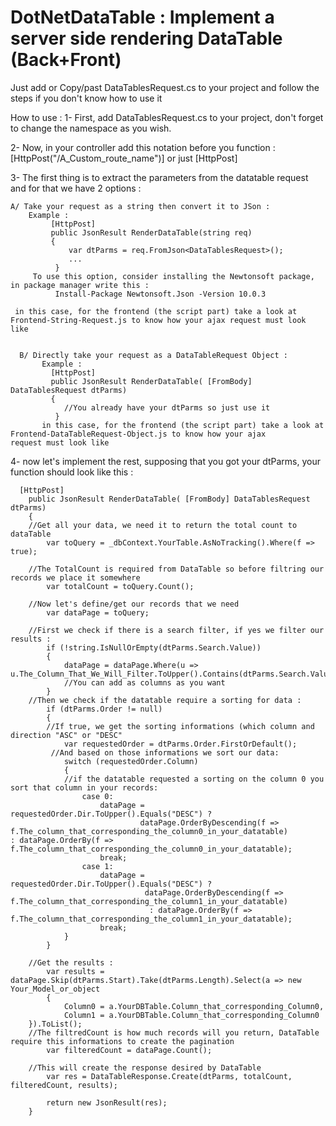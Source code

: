 # DotNetDataTable : Implement a server side rendering DataTable (Back+Front)

Just add or Copy/past DataTablesRequest.cs to your project and follow the steps if you don't know how to use it

How to use :
1- First, add DataTablesRequest.cs to your project, don't forget to change the namespace as you wish.

2- Now, in your controller add this notation before you function : 
      [HttpPost("/A_Custom_route_name")] or just  [HttpPost]
 
3- The first thing is to extract the parameters from the datatable request and for that we have 2 options :

    A/ Take your request as a string then convert it to JSon :
        Example :
             [HttpPost]
             public JsonResult RenderDataTable(string req)
             {
                 var dtParms = req.FromJson<DataTablesRequest>();
                 ...
              }
         To use this option, consider installing the Newtonsoft package, in package manager write this : 
              Install-Package Newtonsoft.Json -Version 10.0.3
           
     in this case, for the frontend (the script part) take a look at Frontend-String-Request.js to know how your ajax request must look like
     
     
      B/ Directly take your request as a DataTableRequest Object :
           Example :
             [HttpPost]
             public JsonResult RenderDataTable( [FromBody] DataTablesRequest dtParms)
             {
                //You already have your dtParms so just use it
              }
           in this case, for the frontend (the script part) take a look at Frontend-DataTableRequest-Object.js to know how your ajax                  request must look like
                            
4- now let's implement the rest, supposing that you got your dtParms, your function should look like this :
      
      [HttpPost]
        public JsonResult RenderDataTable( [FromBody] DataTablesRequest dtParms)
        {
        //Get all your data, we need it to return the total count to dataTable
            var toQuery = _dbContext.YourTable.AsNoTracking().Where(f => true);
            
        //The TotalCount is required from DataTable so before filtring our records we place it somewhere
            var totalCount = toQuery.Count();
            
        //Now let's define/get our records that we need
            var dataPage = toQuery;

        //First we check if there is a search filter, if yes we filter our results :
            if (!string.IsNullOrEmpty(dtParms.Search.Value))
            {
                dataPage = dataPage.Where(u => u.The_Column_That_We_Will_Filter.ToUpper().Contains(dtParms.Search.Value));
                //You can add as columns as you want
            }
        //Then we check if the datatable require a sorting for data :
            if (dtParms.Order != null)
            { 
            //If true, we get the sorting informations (which column and direction "ASC" or "DESC"
                var requestedOrder = dtParms.Order.FirstOrDefault();
             //And based on those informations we sort our data:
                switch (requestedOrder.Column)
                {
                //if the datatable requested a sorting on the column 0 you sort that column in your records:
                    case 0: 
                        dataPage = requestedOrder.Dir.ToUpper().Equals("DESC") ?  
                                 dataPage.OrderByDescending(f => f.The_column_that_corresponding_the_column0_in_your_datatable)                                         : dataPage.OrderBy(f => f.The_column_that_corresponding_the_column0_in_your_datatable);
                        break;
                    case 1:
                        dataPage = requestedOrder.Dir.ToUpper().Equals("DESC") ? 
                                  dataPage.OrderByDescending(f => f.The_column_that_corresponding_the_column1_in_your_datatable) 
                                   : dataPage.OrderBy(f => f.The_column_that_corresponding_the_column1_in_your_datatable);
                        break;
                }
            }
            
        //Get the results :
            var results = dataPage.Skip(dtParms.Start).Take(dtParms.Length).Select(a => new Your_Model_or_object
            {
                Column0 = a.YourDBTable.Column_that_corresponding_Column0,
                Column1 = a.YourDBTable.Column_that_corresponding_Column0
        }).ToList();
        //The filtredCount is how much records will you return, DataTable require this informations to create the pagination
            var filteredCount = dataPage.Count();

        //This will create the response desired by DataTable
            var res = DataTableResponse.Create(dtParms, totalCount, filteredCount, results);

            return new JsonResult(res);
        }
          
